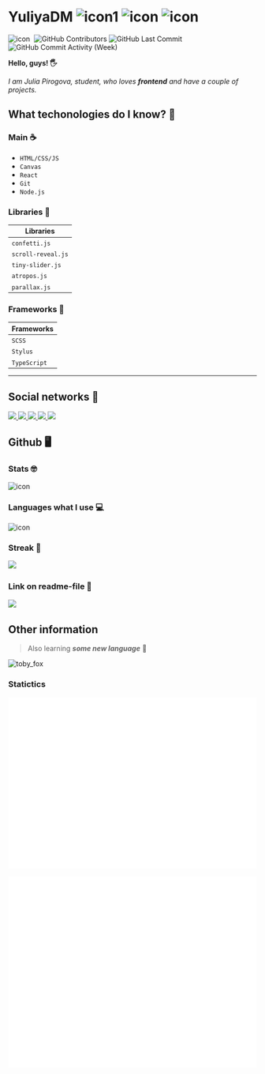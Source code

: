 # YuliyaDM ![icon1](https://img.shields.io/badge/-frontender-blue?style=flat-square) ![icon](https://img.shields.io/badge/name-Julia_Pirogova-green?style=flat-square) ![icon](https://img.shields.io/badge/age-13-yellow?style=flat-square) 

![icon](https://visitor-badge.glitch.me/badge?page_id=YuliyaDM.visitor-badge) 
<img alt="" src="https://img.shields.io/github/repo-size/YuliyaDM/YuliyaDM" /> 
<img alt="GitHub Contributors" src="https://img.shields.io/github/contributors/YuliyaDM/YuliyaDM" /> 
<img alt="GitHub Last Commit" src="https://img.shields.io/github/last-commit/YuliyaDM/YuliyaDM" />
<img alt="GitHub Commit Activity (Week)" src="https://img.shields.io/github/commit-activity/w/YuliyaDM/YuliyaDM" />

**Hello, guys! 🖐**

_I am Julia Pirogova, student, who loves **frontend** and have a couple of projects._

## What techonologies do I know? 🍰

### Main ☕

* ``HTML/CSS/JS`` 
* ``Canvas``
* ``React``
* ``Git``
* ``Node.js``

### Libraries 🍫

| Libraries |
| --- |         
| `confetti.js` |    
| `scroll-reveal.js` |
| `tiny-slider.js` | 
| `atropos.js` |
| `parallax.js` |

### Frameworks 🥦

| Frameworks |
| --- |
| `SCSS` |
| `Stylus` |
| `TypeScript` |

***

## Social networks 📱

<a href='https://discord.com'>
<img src='https://img.shields.io/badge/Discord-%237289DA.svg?style=for-the-badge&logo=discord&logoColor=white' />
</a>


<a href='https://telegram.com'>
<img src='https://img.shields.io/badge/Telegram-2CA5E0?style=for-the-badge&logo=telegram&logoColor=white' />
</a>


<a href='https://twitter.com'>
<img src='https://img.shields.io/badge/Twitter-%231DA1F2.svg?style=for-the-badge&logo=Twitter&logoColor=white' />
</a>


<a href='https://gmail.com'>
<img src='https://img.shields.io/badge/Gmail-D14836?style=for-the-badge&logo=gmail&logoColor=white' />
</a>



<a href='https://youtube.com'>
<img src='https://img.shields.io/badge/YouTube-%23FF0000.svg?style=for-the-badge&logo=YouTube&logoColor=white' />
</a>

## Github 🖥

### Stats 🤓

![icon](https://github-readme-stats.vercel.app/api?username=YuliyaDM&show_icons=true&theme=default)

### Languages what I use 💻

![icon](https://github-readme-stats.vercel.app/api/top-langs/?username=YuliyaDM&layout=compact)

### Streak 🎃

<a href='#'>
  <img src='https://github-readme-streak-stats.herokuapp.com?user=YuliyaDM&theme=holi-theme&hide_border=true&background=FFFFFF' />
</a>

### Link on readme-file 📄

<a href='https://github.com/YuliyaDM/YuliyaDM/edit/main/README.md'>
<img src='https://github-readme-stats.vercel.app/api/pin/?username=YuliyaDM&repo=YuliyaDM' />
</a>

## Other information 

> Also learning __*some new language*__ 👀

![toby_fox](https://static.wikia.nocookie.net/debatesjungle/images/c/c1/1z4FBfS.gif/revision/latest/scale-to-width-down/300?cb=20181204013628)

### Statictics

![commit statistics](./metrics.plugin.isocalendar.fullyear.svg)

![github metrics](github-metrics.svg)
